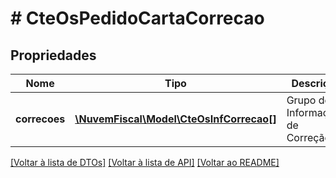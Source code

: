 # # CteOsPedidoCartaCorrecao

## Propriedades

Nome | Tipo | Descrição | Comentários
------------ | ------------- | ------------- | -------------
**correcoes** | [**\NuvemFiscal\Model\CteOsInfCorrecao[]**](CteOsInfCorrecao.md) | Grupo de Informações de Correção. |

[[Voltar à lista de DTOs]](../../README.md#models) [[Voltar à lista de API]](../../README.md#endpoints) [[Voltar ao README]](../../README.md)
